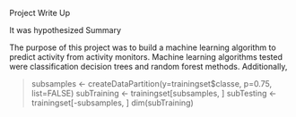 Project Write Up

It was hypothesized
Summary

The purpose of this project was to build a machine learning algorithm to predict activity from activity monitors. Machine learning algorithms tested were classification decision trees and random forest methods. Additionally, 



> subsamples <- createDataPartition(y=trainingset$classe, p=0.75, list=FALSE)
> subTraining <- trainingset[subsamples, ]
> subTesting <- trainingset[-subsamples, ]
> dim(subTraining)


